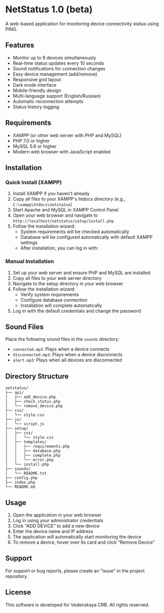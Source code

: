 # NetStatus 1.0 (beta)

A web-based application for monitoring device connectivity status using PING.

## Features

- Monitor up to 9 devices simultaneously
- Real-time status updates every 10 seconds
- Sound notifications for connection changes
- Easy device management (add/remove)
- Responsive grid layout
- Dark mode interface
- Mobile-friendly design
- Multi-language support (English/Russian)
- Automatic reconnection attempts
- Status history logging

## Requirements

- XAMPP (or other web server with PHP and MySQL)
- PHP 7.0 or higher
- MySQL 5.6 or higher
- Modern web browser with JavaScript enabled

## Installation

### Quick Install (XAMPP)

1. Install XAMPP if you haven't already
2. Copy all files to your XAMPP's htdocs directory (e.g., `C:\xampp\htdocs\netstatus`)
3. Start Apache and MySQL in XAMPP Control Panel
4. Open your web browser and navigate to `http://localhost/netstatus/setup/install.php`
5. Follow the installation wizard:
   - System requirements will be checked automatically
   - Database will be configured automatically with default XAMPP settings
   - After installation, you can log in with:

### Manual Installation

1. Set up your web server and ensure PHP and MySQL are installed
2. Copy all files to your web server directory
3. Navigate to the setup directory in your web browser
4. Follow the installation wizard:
   - Verify system requirements
   - Configure database connection
   - Installation will complete automatically
5. Log in with the default credentials and change the password

## Sound Files

Place the following sound files in the `sounds` directory:
- `connected.mp3`: Plays when a device connects
- `disconnected.mp3`: Plays when a device disconnects
- `alert.mp3`: Plays when all devices are disconnected

## Directory Structure

```
netstatus/
├── api/
│   ├── add_device.php
│   ├── check_status.php
│   └── remove_device.php
├── css/
│   └── style.css
├── js/
│   └── script.js
├── setup/
│   ├── css/
│   │   └── style.css
│   ├── templates/
│   │   ├── requirements.php
│   │   ├── database.php
│   │   ├── complete.php
│   │   └── error.php
│   └── install.php
├── sounds/
│   └── README.txt
├── config.php
├── index.php
└── README.md
```

## Usage

1. Open the application in your web browser
2. Log in using your administrator credentials
3. Click "ADD DEVICE" to add a new device
4. Enter the device name and IP address
5. The application will automatically start monitoring the device
6. To remove a device, hover over its card and click "Remove Device"

## Support

For support or bug reports, please create an "issue" in the project repository.

## License

This software is developed for Vedenskaya CRB. All rights reserved.
